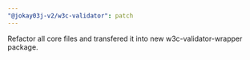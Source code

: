 ```yaml
---
"@jokay03j-v2/w3c-validator": patch
---
```


Refactor all core files and transfered it into new w3c-validator-wrapper package.
